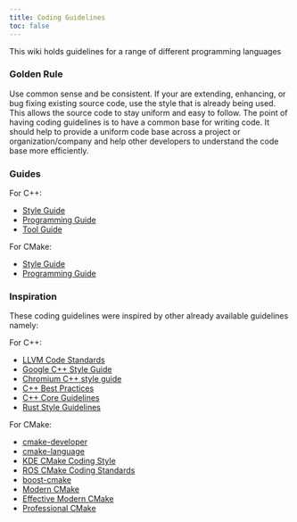 ```yaml
---
title: Coding Guidelines
toc: false
---
```


This wiki holds guidelines for a range of different programming languages

### Golden Rule

Use common sense and be consistent. If your are extending, enhancing, or bug
fixing existing source code, use the style that is already being used.
This allows the source code to stay uniform and easy to follow. The point of
having coding guidelines is to have a common base for writing code. It should
help to provide a uniform code base across a project or organization/company
and help other developers to understand the code base more efficiently.

### Guides

For C++:

- [Style Guide](cxx/style_guide.md)
- [Programming Guide](cxx/programming_guide.md)
- [Tool Guide](cxx/tool_guide.md)

For CMake:

- [Style Guide](cmake/style_guide.md)
- [Programming Guide](cmake/programming_guide.md)

### Inspiration

These coding guidelines were inspired by other already available guidelines
namely:

For C++:

- [LLVM Code Standards](https://llvm.org/docs/CodingStandards.html)
- [Google C++ Style Guide](https://google.github.io/styleguide/cppguide.html)
- [Chromium C++ style guide](https://chromium.googlesource.com/chromium/src/+/master/styleguide/c++/c++.md)
- [C++ Best Practices](https://lefticus.gitbooks.io/cpp-best-practices/content/)
- [C++ Core Guidelines](https://github.com/isocpp/CppCoreGuidelines/blob/master/CppCoreGuidelines.md)
- [Rust Style Guidelines](https://doc.rust-lang.org/1.12.0/style/README.html)

For CMake:

- [cmake-developer](https://cmake.org/cmake/help/latest/manual/cmake-developer.7.html)
- [cmake-language](https://cmake.org/cmake/help/latest/manual/cmake-language.7.html)
- [KDE CMake Coding Style](https://community.kde.org/Policies/CMake_Coding_Style)
- [ROS CMake Coding Standards](https://docs.ros.org/jade/api/catkin/html/user_guide/standards.html)
- [boost-cmake](https://github.com/boost-cmake/bcm/wiki/Cmake-best-practices-and-guidelines)
- [Modern CMake](https://cliutils.gitlab.io/modern-cmake/)
- [Effective Modern CMake](https://gist.github.com/mbinna/c61dbb39bca0e4fb7d1f73b0d66a4fd1)
- [Professional CMake](https://crascit.com/professional-cmake/)
